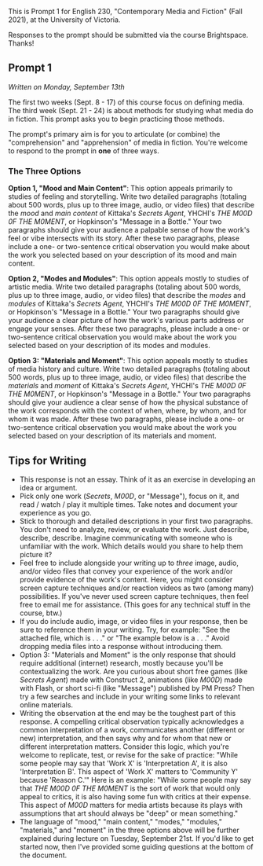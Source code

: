 This is Prompt 1 for English 230, "Contemporary Media and Fiction" (Fall 2021), at the University of Victoria. 

Responses to the prompt should be submitted via the course Brightspace. Thanks! 

## Prompt 1

*Written on Monday, September 13th*

The first two weeks (Sept. 8 - 17) of this course focus on defining media. The third week (Sept. 21 - 24) is about methods for studying what media do in fiction. This prompt asks you to begin practicing those methods. 

The prompt's primary aim is for you to articulate (or combine) the "comprehension" and "apprehension" of media in fiction. You're welcome to respond to the prompt in **one** of three ways.

### The Three Options 

**Option 1, "Mood and Main Content"**: This option appeals primarily to studies of feeling and storytelling. Write two detailed paragraphs (totaling about 500 words, plus up to three image, audio, or video files) that describe the *mood* and *main content* of Kittaka's *Secrets Agent*, YHCHI's *THE M00D 0F THE M0MENT*, or Hopkinson's "Message in a Bottle." Your two paragraphs should give your audience a palpable sense of how the work's feel or vibe intersects with its story. After these two paragraphs, please include a one- or two-sentence critical observation you would make about the work you selected based on your description of its mood and main content. 

**Option 2, "Modes and Modules"**: This option appeals mostly to studies of artistic media. Write two detailed paragraphs (totaling about 500 words, plus up to three image, audio, or video files) that describe the *modes* and *modules* of Kittaka's *Secrets Agent*, YHCHI's *THE M00D 0F THE M0MENT*, or Hopkinson's "Message in a Bottle." Your two paragraphs should give your audience a clear picture of how the work's various parts address or engage your senses. After these two paragraphs, please include a one- or two-sentence critical observation you would make about the work you selected based on your description of its modes and modules. 

**Option 3: "Materials and Moment"**: This option appeals mostly to studies of media history and culture. Write two detailed paragraphs (totaling about 500 words, plus up to three image, audio, or video files) that describe the *materials* and *moment* of Kittaka's *Secrets Agent*, YHCHI's *THE M00D 0F THE M0MENT*, or Hopkinson's "Message in a Bottle." Your two paragraphs should give your audience a clear sense of how the physical substance of the work corresponds with the context of when, where, by whom, and for whom it was made. After these two paragraphs, please include a one- or two-sentence critical observation you would make about the work you selected based on your description of its materials and moment. 

## Tips for Writing 

* This response is not an essay. Think of it as an exercise in developing an idea or argument.   
* Pick only one work  (*Secrets*, *M00D*, or "Message"), focus on it, and read / watch / play it multiple times. Take notes and document your experience as you go. 
* Stick to thorough and detailed descriptions in your first two paragraphs. You don't need to analyze, review, or evaluate the work. Just describe, describe, describe. Imagine communicating with someone who is unfamiliar with the work. Which details would you share to help them picture it? 
* Feel free to include alongside your writing up to *three* image, audio, and/or video files that convey your experience of the work and/or provide evidence of the work's content. Here, you might consider screen capture techniques and/or reaction videos as two (among many) possibilities. If you've never used screen capture techniques, then feel free to email me for assistance. (This goes for any technical stuff in the course, btw.)
* If you do include audio, image, or video files in your response, then be sure to reference them in your writing. Try, for example: "See the attached file, which is . . ." or "The example below is a . . ." Avoid dropping media files into a response without introducing them. 
* Option 3: "Materials and Moment" is the only response that should require additional (internet) research, mostly because you'll be contextualizing the work. Are you curious about short free games (like *Secrets Agent*) made with Construct 2, animations (like *M00D*) made with Flash, or short sci-fi (like "Message") published by PM Press? Then try a few searches and include in your writing some links to relevant online materials. 
* Writing the observation at the end may be the toughest part of this response. A compelling critical observation typically acknowledges a common interpretation of a work, communicates another (different or new) interpretation, and then says why and for whom that new or different interpretation matters. Consider this logic, which you're welcome to replicate, test, or revise for the sake of practice: "While some people may say that 'Work X' is 'Interpretation A', it is also 'Interpretation B'. This aspect of 'Work X' matters to 'Community Y' because 'Reason C.'" Here is an example: "While some people may say that *THE M00D 0F THE M0MENT* is the sort of work that would only appeal to critics, it is also having some fun with critics at their expense. This aspect of *M00D* matters for media artists because its plays with assumptions that art should always be "deep" or mean something." 
* The language of "mood," "main content," "modes," "modules," "materials," and "moment" in the three options above will be further explained during lecture on Tuesday, September 21st. If you'd like to get started now, then I've provided some guiding questions at the bottom of the document. 
